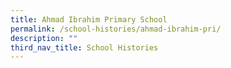 ```yaml
---
title: Ahmad Ibrahim Primary School
permalink: /school-histories/ahmad-ibrahim-pri/
description: ""
third_nav_title: School Histories
---
```


